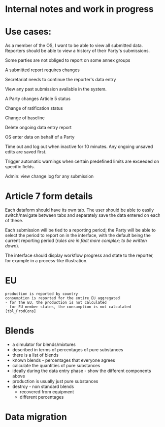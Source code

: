 Internal notes and work in progress
===================================



# Use cases: 

As a member of the OS, I want to be able to view all submitted data.
Reporters should be able to view a history of their Party's submissions.

Some parties are not obliged to report on some annex groups

A submitted report requires changes

Secretariat needs to continue the reporter's data entry

View any past submission available in the system.

A Party changes Article 5 status

Change of ratification status

Change of baseline

Delete ongoing data entry report

OS enter data on behalf of a Party

Time out and log out when inactive for 10 minutes. Any ongoing unsaved edits are saved first.

Trigger automatic warnings when certain predefined limits are exceeded on specific fields.

Admin: view change log for any submission



# Article 7 form details

Each dataform should have its own tab. The user should be able to easily switch/navigate between tabs and separately save the data entered on each of these.

Each submission will be tied to a reporting period; the Party will be able to select the period to report on in the interface, with the default being the current reporting period (*rules are in fact more complex; to be written down*).

The interface should display workflow progress and state to the reporter, for example in a process-like illustration.

# EU
	production is reported by country
	consumption is reported for the entire EU aggregated
	- for the EU, the production is not calculated
	- for EU member states, the consumption is not calculated [tbl_ProdCons]

# Blends

- a simulator for blends/mixtures
- described in terms of percentages of pure substances
- there is a list of blends
- known blends - percentages that everyone agrees
- calculate the quantities of pure substances
- ideally during the data entry phase - show the different components above
- production is usually just pure substances
- destroy - non standard blends
	- recovered from equipment
	- different percentages


# Data migration

